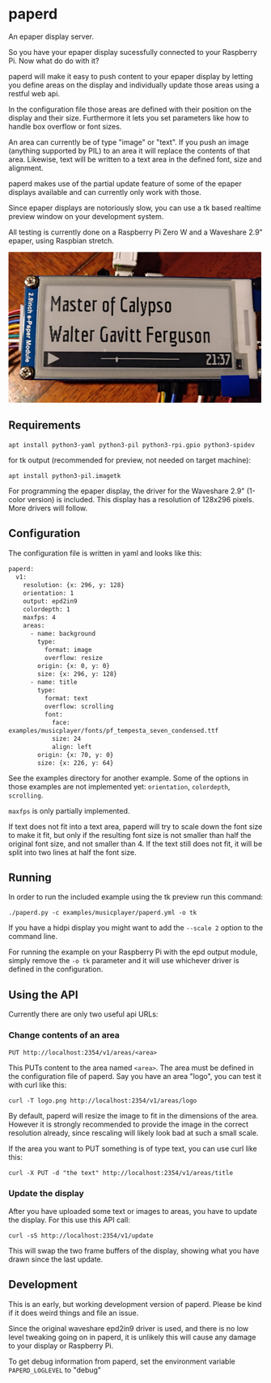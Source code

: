 
# paperd

An epaper display server.

So you have your epaper display sucessfully connected to your Raspberry Pi. Now
what do do with it?

paperd will make it easy to push content to your epaper display by letting you
define areas on the display and individually update those areas using a restful
web api.

In the configuration file those areas are defined with their position on the
display and their size. Furthermore it lets you set parameters like how to
handle box overflow or font sizes.

An area can currently be of type "image" or "text". If you push an image
(anything supported by PIL) to an area it will replace the contents of that
area. Likewise, text will be written to a text area in the defined font, size
and alignment.

paperd makes use of the partial update feature of some of the epaper displays
available and can currently only work with those.

Since epaper displays are notoriously slow, you can use a tk based realtime
preview window on your development system.

All testing is currently done on a Raspberry Pi Zero W and a Waveshare 2.9"
epaper, using Raspbian stretch.

![paperd screenshot](https://raw.githubusercontent.com/sstark/paperd/master/paperd.jpg)

## Requirements

    apt install python3-yaml python3-pil python3-rpi.gpio python3-spidev

for tk output (recommended for preview, not needed on target machine):

    apt install python3-pil.imagetk

For programming the epaper display, the driver for the Waveshare 2.9" (1-color
version) is included. This display has a resolution of 128x296 pixels. More
drivers will follow.


## Configuration

The configuration file is written in yaml and looks like this:

    paperd:
      v1:
        resolution: {x: 296, y: 128}
        orientation: 1
        output: epd2in9
        colordepth: 1
        maxfps: 4
        areas:
          - name: background
            type:
              format: image
              overflow: resize
            origin: {x: 0, y: 0}
            size: {x: 296, y: 128}
          - name: title
            type:
              format: text
              overflow: scrolling
              font:
                face: examples/musicplayer/fonts/pf_tempesta_seven_condensed.ttf
                size: 24
                align: left
            origin: {x: 70, y: 0}
            size: {x: 226, y: 64}

See the examples directory for another example. Some of the options in those
examples are not implemented yet: `orientation`, `colordepth`, `scrolling`.

`maxfps` is only partially implemented.

If text does not fit into a text area, paperd will try to scale down the font
size to make it fit, but only if the resulting font size is not smaller than
half the original font size, and not smaller than 4. If the text still does not
fit, it will be split into two lines at half the font size.

## Running

In order to run the included example using the tk preview run this command:

    ./paperd.py -c examples/musicplayer/paperd.yml -o tk

If you have a hidpi display you might want to add the `--scale 2` option to the
command line.

For running the example on your Raspberry Pi with the epd output module, simply
remove the `-o tk` parameter and it will use whichever driver is defined in the
configuration.

## Using the API

Currently there are only two useful api URLs:

### Change contents of an area

    PUT http://localhost:2354/v1/areas/<area>

This PUTs content to the area named `<area>`. The area must be defined in the
configuration file of paperd. Say you have an area "logo", you can test it
with curl like this:

    curl -T logo.png http://localhost:2354/v1/areas/logo

By default, paperd will resize the image to fit in the dimensions of the area.
However it is strongly recommended to provide the image in the correct
resolution already, since rescaling will likely look bad at such a small scale.

If the area you want to PUT something is of type text, you can use curl like
this:

    curl -X PUT -d "the text" http://localhost:2354/v1/areas/title

### Update the display

After you have uploaded some text or images to areas, you have to update the
display. For this use this API call:

    curl -sS http://localhost:2354/v1/update

This will swap the two frame buffers of the display, showing what you have
drawn since the last update.

## Development

This is an early, but working development version of paperd. Please be kind if
it does weird things and file an issue.

Since the original waveshare epd2in9 driver is used, and there is no low level
tweaking going on in paperd, it is unlikely this will cause any damage to your
display or Raspberry Pi.

To get debug information from paperd, set the environment variable
`PAPERD_LOGLEVEL` to "debug"

